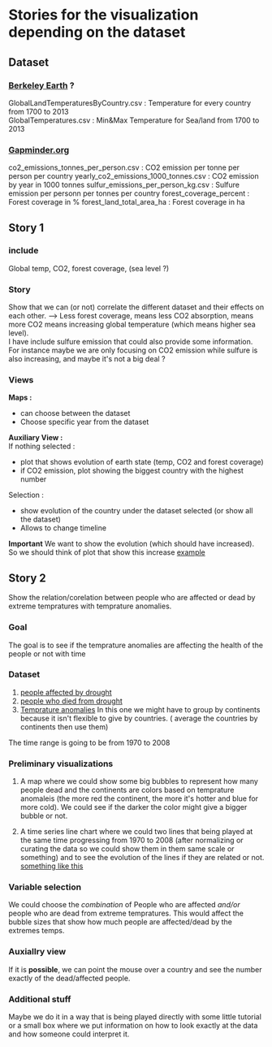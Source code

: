 # Stories for the visualization depending on the dataset

## Dataset
### [Berkeley Earth](https://www.kaggle.com/berkeleyearth/climate-change-earth-surface-temperature-data/version/2) ? 
GlobalLandTemperaturesByCountry.csv : Temperature for every country from 1700 to 2013  
GlobalTemperatures.csv : Min&Max Temperature for Sea/land from 1700 to 2013

### [Gapminder.org](https://www.gapminder.org/data/?fbclid=IwAR0X_u7_UY8mcXPHC1hP2esrgkFCVh6wGexF19ys-anB0EBAcVQl1EiDqzk)
co2_emissions_tonnes_per_person.csv : CO2 emission per tonne per person per country
yearly_co2_emissions_1000_tonnes.csv : CO2 emission by year in 1000 tonnes
sulfur_emissions_per_person_kg.csv : Sulfure emission per personn per tonnes per country
forest_coverage_percent : Forest coverage in %
forest_land_total_area_ha : Forest coverage in ha

## Story 1
### include
Global temp, CO2, forest coverage, (sea level ?)

### Story
Show that we can (or not) correlate the different dataset and their effects on each other.
--> Less forest coverage, means less CO2 absorption, means more CO2 means increasing global temperature (which means higher sea level).  
I have include sulfure emission that could also provide some information. For instance maybe we are only focusing on CO2 emission while sulfure is also increasing, and maybe it's not a big deal ?

### Views
**Maps :**
* can choose between the dataset  
* Choose specific year from the dataset

**Auxiliary View :**  
If nothing selected :
* plot that shows evolution of earth state (temp, CO2 and forest coverage)
* if CO2 emission, plot showing the biggest country with the highest number

Selection :
* show evolution of the country under the dataset selected (or show all the dataset)
* Allows to change timeline

**Important** We want to show the evolution (which should have increased). So we should think of plot that show this increase [example](https://earthobservatory.nasa.gov/blogs/earthmatters/wp-content/uploads/sites/5/2016/09/tempanoms_gis_august2016.gif?fbclid=IwAR0tz1iMnYRRTBYsMDcHajjjNgSgJnbA9LsyQ-glglA33bW7tArPRDTEFVM)

## Story 2

Show the relation/corelation between people who are affected or dead by extreme tempratures with temprature anomalies.

### Goal

The goal is to see if the temprature anomalies are affecting the health of the people or not with time


### Dataset

1. [people affected by drought](https://www.gapminder.org/data/?fbclid=IwAR0X_u7_UY8mcXPHC1hP2esrgkFCVh6wGexF19ys-anB0EBAcVQl1EiDqzk)
2. [people who died from drought](https://www.gapminder.org/data/?fbclid=IwAR0X_u7_UY8mcXPHC1hP2esrgkFCVh6wGexF19ys-anB0EBAcVQl1EiDqzk)
3. [Temprature anomalies](https://www.ncdc.noaa.gov/cag/global/time-series/globe/land/1/3/1880-2019) In this one we might have to group by continents because it isn't flexible to give by countries. ( average the countries by continents then use them)

The time range is going to be from 1970 to 2008

###

### Preliminary visualizations 

1. A map where we could show some big bubbles to represent how many people dead and the continents are colors based on temprature anomaleis (the more red the continent, the more it's hotter and blue for more cold). We could see if the darker the color might give a bigger bubble or not.

2. A time series line chart where we could two lines that being played at the same time progressing from 1970 to 2008 (after normalizing or curating the data so we could show them in them same scale or something) and to see the evolution of the lines if they are related or not. [something like this](https://www.bloomberg.com/graphics/2015-whats-warming-the-world/)

### Variable selection

We could choose the *combination* of People who are affected *and/or* people who are dead from extreme tempratures. This would affect the bubble sizes that show how much people are affected/dead by the extremes temps.

### Auxiallry view

If it is **possible**, we can point the mouse over a country and see the number exactly of the dead/affected people.

### Additional stuff

Maybe we do it in a way that is being played directly with some little tutorial or a small box where we put information on how to look exactly at the data and how someone could interpret it.

